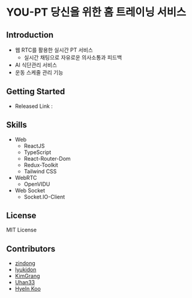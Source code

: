 # YOU-PT 당신을 위한 홈 트레이닝 서비스

## Introduction
- 웹 RTC를 활용한 실시간 PT 서비스
  - 실시간 채팅으로 자유로운 의사소통과 피드백
- AI 식단관리 서비스
- 운동 스케줄 관리 기능

## Getting Started
- Released Link : 

## Skills
- Web
  - ReactJS
  - TypeScript
  - React-Router-Dom
  - Redux-Toolkit
  - Tailwind CSS
- WebRTC
  - OpenVIDU
- Web Socket
  - Socket.IO-Client

## License
MIT License

## Contributors
  - [zindong](https://github.com/Jindonglee)
  - [lyukidon](https://github.com/lyukidon)
  - [KimGrang](https://github.com/KimGrang)
  - [Uhan33](https://github.com/Uhan33)
  - [HyeIn Koo](https://github.com/ghi3621)
